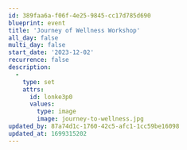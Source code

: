 ```yaml
---
id: 389faa6a-f06f-4e25-9845-cc17d785d690
blueprint: event
title: 'Journey of Wellness Workshop'
all_day: false
multi_day: false
start_date: '2023-12-02'
recurrence: false
description:
  -
    type: set
    attrs:
      id: lonke3p0
      values:
        type: image
        image: journey-to-wellness.jpg
updated_by: 87a74d1c-1760-42c5-afc1-1cc59be16098
updated_at: 1699315202
---
```

